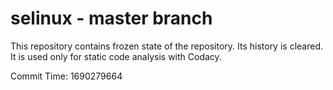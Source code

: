 # selinux - master branch

This repository contains frozen state of the repository.
Its history is cleared. It is used only for static code
analysis with Codacy.

Commit Time: 1690279664